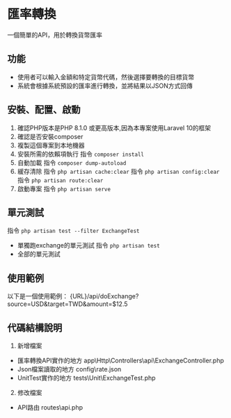 # 匯率轉換
一個簡單的API，用於轉換貨幣匯率

## 功能
- 使用者可以輸入金額和特定貨幣代碼，然後選擇要轉換的目標貨幣
- 系統會根據系統預設的匯率進行轉換，並將結果以JSON方式回傳

## 安裝、配置、啟動
1. 確認PHP版本是PHP 8.1.0 或更高版本,因為本專案使用Laravel 10的框架
2. 確認是否安裝composer
3. 複製這個專案到本地機器
4. 安裝所需的依賴項執行 
   指令 `composer install`
5. 自動加載
   指令 `composer dump-autoload`
6. 緩存清除
   指令 `php artisan cache:clear`
   指令 `php artisan config:clear`
   指令 `php artisan route:clear`
7. 啟動專案
   指令 `php artisan serve`


## 單元測試
指令 `php artisan test --filter ExchangeTest`
- 單獨跑exchange的單元測試
指令 `php artisan test` 
- 全部的單元測試

## 使用範例
以下是一個使用範例：
{URL}/api/doExchange?source=USD&target=TWD&amount=$12.5

## 代碼結構說明
1. 新增檔案
- 匯率轉換API實作的地方
  app\Http\Controllers\api\ExchangeController.php
- Json檔案讀取的地方
  config\rate.json
- UnitTest實作的地方
  tests\Unit\ExchangeTest.php

2. 修改檔案
- API路由
  routes\api.php
